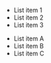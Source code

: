 <ul>
<li>List item 1</li>
<li>List item 2</li>
<li>List item 3</li>
</ul>

- List item A
- List item B
- List item C
